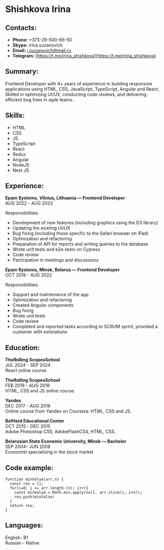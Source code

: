 # Shishkova Irina
## Contacts: 
* **Phone:** +375-29-500-66-50
* **Skype:** irina.suzanovich
* **Email:** i.suzanovich@mail.ru 
* **Telegram:** [https://t.me/irina_shishkova](https://t.me/irina_shishkova)
## Summary:
Frontend Developer with 4+ years of experience in building responsive
applications using HTML, CSS, JavaScript, TypeScript, Angular and
React. Skilled in optimizing UI/UX, conducting code reviews, and
delivering efficient bug fixes in agile teams.
## Skills:
* HTML
* CSS
* JS
* TypeScript
* React
* Redux
* Angular
* NodeJS
* Next JS
## Experience:
**Epam Systems, Vilnius, Lithuania — Frontend Developer**\
 AUG 2022 - AUG 2023
 
 Responsibilities:
 * Development of new features (including graphics using the D3
 library)
 * Updating the existing UI/UX
 * Bug fixing (including those specific to the Safari browser on iPad)
 * Optimization and refactoring
 * Preparation of API for reports and writing queries to the database
 * Wrote unit tests and e2e-tests on Cypress
 * Code review
 * Participation in meetings and discussions
   
 **Epam Systems, Minsk, Belarus — Frontend Developer**\
 OCT 2019 - AUG 2022

 Responsibilities:
 * Support and maintenance of the app
 * Optimization and refactoring
 * Created Angular components
 * Bug fixing
 * Wrote unit tests
 * Code review
 * Completed and reported tasks according to SCRUM sprint,
 provided a customer with estimations
## Education:
**TheRolling ScopesSchool**\
 JUL 2024 - SEP 2024\
 React online course.
 
**TheRolling ScopesSchool**\
 FEB 2019 - AUG 2019\
 HTML, CSS and JS online course.
 
**Yandex**\
 DEC 2017 - AUG 2018\
 Online course from Yandex on Coursera: HTML, CSS and JS.
 
**BelHard Educational Center**\
 OCT 2015 - DEC 2015\
 Adobe Photoshop CS5, AdobeFlashCS4, HTML, CSS.
 
**Belarusian State Economic University, Minsk — Bachelor**\
SEP 2004- JUN 2009\
Economist specializing in the stock market
## Code example:
```
function minValue(arr,n) {
  const res = [];
  for(i=0; i <= arr.length-(n); i++){
    const minValue = Math.min.apply(null, arr.slice(i, i+n));
    res.push(minValue)
  }
  return res;
}
```
## Languages: 
English- B1\
Russian - Native

